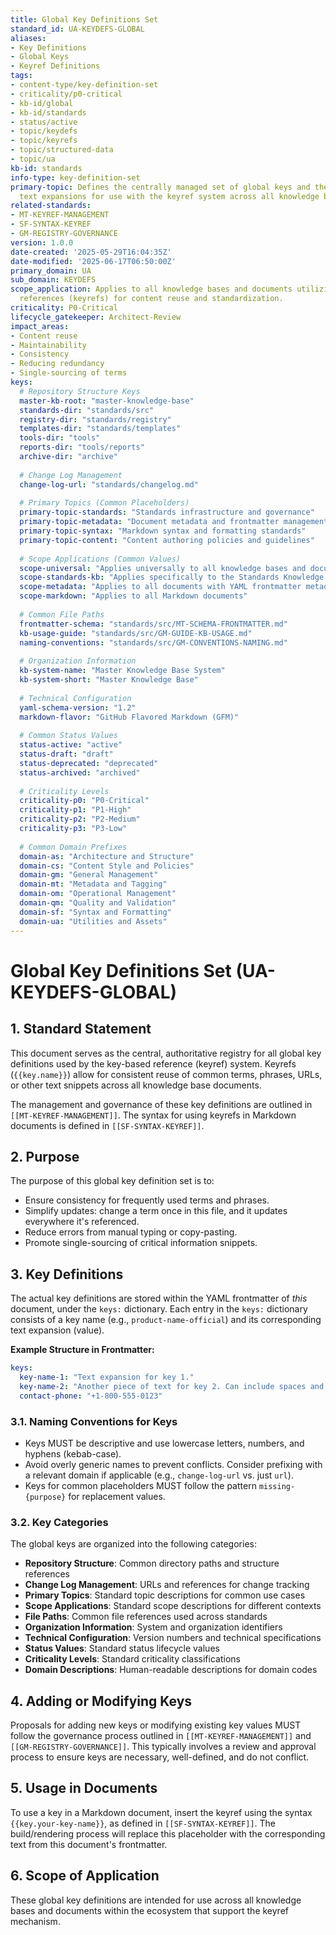 ```yaml
---
title: Global Key Definitions Set
standard_id: UA-KEYDEFS-GLOBAL
aliases:
- Key Definitions
- Global Keys
- Keyref Definitions
tags:
- content-type/key-definition-set
- criticality/p0-critical
- kb-id/global
- kb-id/standards
- status/active
- topic/keydefs
- topic/keyrefs
- topic/structured-data
- topic/ua
kb-id: standards
info-type: key-definition-set
primary-topic: Defines the centrally managed set of global keys and their corresponding
  text expansions for use with the keyref system across all knowledge bases.
related-standards:
- MT-KEYREF-MANAGEMENT
- SF-SYNTAX-KEYREF
- GM-REGISTRY-GOVERNANCE
version: 1.0.0
date-created: '2025-05-29T16:04:35Z'
date-modified: '2025-06-17T06:50:00Z'
primary_domain: UA
sub_domain: KEYDEFS
scope_application: Applies to all knowledge bases and documents utilizing key-based
  references (keyrefs) for content reuse and standardization.
criticality: P0-Critical
lifecycle_gatekeeper: Architect-Review
impact_areas:
- Content reuse
- Maintainability
- Consistency
- Reducing redundancy
- Single-sourcing of terms
keys:
  # Repository Structure Keys
  master-kb-root: "master-knowledge-base"
  standards-dir: "standards/src"
  registry-dir: "standards/registry"
  templates-dir: "standards/templates"
  tools-dir: "tools"
  reports-dir: "tools/reports"
  archive-dir: "archive"
  
  # Change Log Management
  change-log-url: "standards/changelog.md"
  
  # Primary Topics (Common Placeholders)
  primary-topic-standards: "Standards infrastructure and governance"
  primary-topic-metadata: "Document metadata and frontmatter management"
  primary-topic-syntax: "Markdown syntax and formatting standards"
  primary-topic-content: "Content authoring policies and guidelines"
  
  # Scope Applications (Common Values)
  scope-universal: "Applies universally to all knowledge bases and documents"
  scope-standards-kb: "Applies specifically to the Standards Knowledge Base"
  scope-metadata: "Applies to all documents with YAML frontmatter metadata"
  scope-markdown: "Applies to all Markdown documents"
  
  # Common File Paths
  frontmatter-schema: "standards/src/MT-SCHEMA-FRONTMATTER.md"
  kb-usage-guide: "standards/src/GM-GUIDE-KB-USAGE.md"
  naming-conventions: "standards/src/GM-CONVENTIONS-NAMING.md"
  
  # Organization Information
  kb-system-name: "Master Knowledge Base System"
  kb-system-short: "Master Knowledge Base"
  
  # Technical Configuration
  yaml-schema-version: "1.2"
  markdown-flavor: "GitHub Flavored Markdown (GFM)"
  
  # Common Status Values
  status-active: "active"
  status-draft: "draft"
  status-deprecated: "deprecated"
  status-archived: "archived"
  
  # Criticality Levels
  criticality-p0: "P0-Critical"
  criticality-p1: "P1-High"
  criticality-p2: "P2-Medium"
  criticality-p3: "P3-Low"
  
  # Common Domain Prefixes
  domain-as: "Architecture and Structure"
  domain-cs: "Content Style and Policies"
  domain-gm: "General Management"
  domain-mt: "Metadata and Tagging"
  domain-om: "Operational Management"
  domain-qm: "Quality and Validation"
  domain-sf: "Syntax and Formatting"
  domain-ua: "Utilities and Assets"
---
```

# Global Key Definitions Set (UA-KEYDEFS-GLOBAL)

## 1. Standard Statement

This document serves as the central, authoritative registry for all global key definitions used by the key-based reference (keyref) system. Keyrefs (`{{key.name}}`) allow for consistent reuse of common terms, phrases, URLs, or other text snippets across all knowledge base documents.

The management and governance of these key definitions are outlined in `[[MT-KEYREF-MANAGEMENT]]`. The syntax for using keyrefs in Markdown documents is defined in `[[SF-SYNTAX-KEYREF]]`.

## 2. Purpose

The purpose of this global key definition set is to:
-   Ensure consistency for frequently used terms and phrases.
-   Simplify updates: change a term once in this file, and it updates everywhere it's referenced.
-   Reduce errors from manual typing or copy-pasting.
-   Promote single-sourcing of critical information snippets.

## 3. Key Definitions

The actual key definitions are stored within the YAML frontmatter of *this* document, under the `keys:` dictionary. Each entry in the `keys:` dictionary consists of a key name (e.g., `product-name-official`) and its corresponding text expansion (value).

**Example Structure in Frontmatter:**
```yaml
keys:
  key-name-1: "Text expansion for key 1."
  key-name-2: "Another piece of text for key 2. Can include spaces and punctuation."
  contact-phone: "+1-800-555-0123"
```

### 3.1. Naming Conventions for Keys
- Keys MUST be descriptive and use lowercase letters, numbers, and hyphens (kebab-case).
- Avoid overly generic names to prevent conflicts. Consider prefixing with a relevant domain if applicable (e.g., `change-log-url` vs. just `url`).
- Keys for common placeholders MUST follow the pattern `missing-{purpose}` for replacement values.

### 3.2. Key Categories

The global keys are organized into the following categories:
- **Repository Structure**: Common directory paths and structure references
- **Change Log Management**: URLs and references for change tracking
- **Primary Topics**: Standard topic descriptions for common use cases
- **Scope Applications**: Standard scope descriptions for different contexts
- **File Paths**: Common file references used across standards
- **Organization Information**: System and organization identifiers
- **Technical Configuration**: Version numbers and technical specifications
- **Status Values**: Standard status lifecycle values
- **Criticality Levels**: Standard criticality classifications
- **Domain Descriptions**: Human-readable descriptions for domain codes

## 4. Adding or Modifying Keys

Proposals for adding new keys or modifying existing key values MUST follow the governance process outlined in `[[MT-KEYREF-MANAGEMENT]]` and `[[GM-REGISTRY-GOVERNANCE]]`. This typically involves a review and approval process to ensure keys are necessary, well-defined, and do not conflict.

## 5. Usage in Documents

To use a key in a Markdown document, insert the keyref using the syntax `{{key.your-key-name}}`, as defined in `[[SF-SYNTAX-KEYREF]]`. The build/rendering process will replace this placeholder with the corresponding text from this document's frontmatter.

## 6. Scope of Application

These global key definitions are intended for use across all knowledge bases and documents within the ecosystem that support the keyref mechanism.
